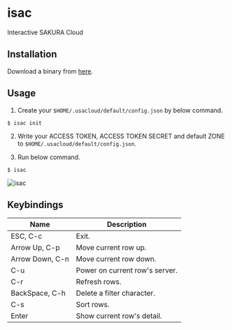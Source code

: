 # isac

Interactive SAKURA Cloud

## Installation

Download a binary from [here](https://github.com/blp1526/isac/releases).

## Usage

1. Create your `$HOME/.usacloud/default/config.json` by below command.

```
$ isac init
```

2. Write your ACCESS TOKEN, ACCESS TOKEN SECRET and default ZONE to `$HOME/.usacloud/default/config.json`.

3. Run below command.

```
$ isac
```

![isac](https://user-images.githubusercontent.com/1040576/33887076-e12c7de8-df8b-11e7-9466-5af9b6af8904.gif)

## Keybindings

|Name|Description|
|-|-|
|ESC, C-c|Exit.|
|Arrow Up, C-p|Move current row up.|
|Arrow Down, C-n|Move current row down.|
|C-u|Power on current row's server.|
|C-r|Refresh rows.|
|BackSpace, C-h|Delete a filter character.|
|C-s|Sort rows.|
|Enter|Show current row's detail.|
